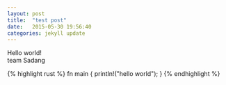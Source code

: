 ```yaml
---
layout: post
title:  "test post"
date:   2015-05-30 19:56:40
categories: jekyll update
---
```

Hello world!  
team Sadang

{% highlight rust %}
fn main {
  println!("hello world");
}
{% endhighlight %}